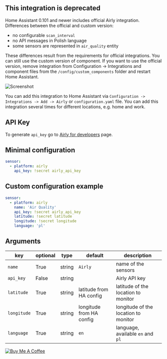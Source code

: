 ## This integration is deprecated
Home Assistant 0.101 and newer includes official Airly integration.
Differences between the official and custom version:
- no configurable `scan_interval`
- no API messages in Polish language
- some sensors are represented in `air_quality` entity

These differences result from the requirements for official integrations. You can still use the custom version of component. If you want to use the official version, remove integration from Configuration -> Integrations and component files from the `/config/custom_components` folder and restart Home Assistant.

![Screenshot](https://github.com/bieniu/ha-airly/blob/master/images/airly-ha.png?raw=true)

You can add this integration to Home Assistant via `Configuration -> Integrations -> Add -> Airly` or `configuration.yaml` file. You can add this integration several times for different locations, e.g. home and work.

## API Key
To generate `api_key` go to [Airly for developers](https://developer.airly.eu/register) page.

## Minimal configuration
```yaml
sensor:
  - platform: airly
    api_key: !secret airly_api_key
```

## Custom configuration example
```yaml
sensor:
  - platform: airly
    name: 'Air Quality'
    api_key: !secret airly_api_key
    latitude: !secret latitude
    longitude: !secret longitude
    language: 'pl'
```

## Arguments
key | optional | type | default | description
-- | -- | -- | -- | --
`name` | True | string | `Airly` | name of the sensors
`api_key` | False | string | | Airly API key
`latitude` | True | string | latitude from HA config | latitude of the location to monitor
`longitude` | True | string | longitude from HA config | longitude of the location to monitor
`language` | True | string | `en` | language, available `en` and `pl`


<a href="https://www.buymeacoffee.com/QnLdxeaqO" target="_blank"><img src="https://bmc-cdn.nyc3.digitaloceanspaces.com/BMC-button-images/custom_images/orange_img.png" alt="Buy Me A Coffee" style="height: auto !important;width: auto !important;" ></a>
